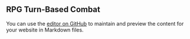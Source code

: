 ## RPG Turn-Based Combat

You can use the [editor on GitHub](https://github.com/Vizalt/RPG_Turn-Based_Combat/edit/main/docs/index.md) to maintain and preview the content for your website in Markdown files.
